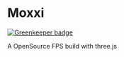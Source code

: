 # Moxxi

[![Greenkeeper badge](https://badges.greenkeeper.io/moni-js/Moxxi.svg)](https://greenkeeper.io/)

A OpenSource FPS build with three.js

